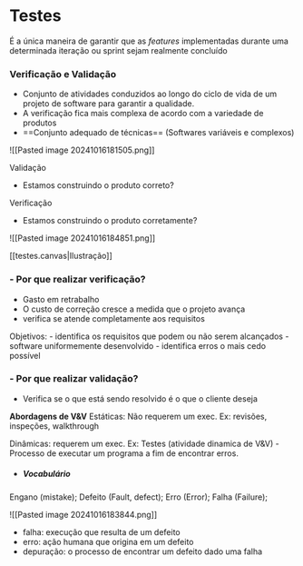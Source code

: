 
# Testes 
É  a única maneira de garantir que as *features* implementadas durante uma determinada iteração ou sprint sejam realmente concluído
### Verificação e Validação
- Conjunto de atividades conduzidos ao longo do ciclo de vida de um projeto de software para garantir a qualidade.
- A verificação fica mais complexa de acordo com a variedade de produtos
- ==Conjunto adequado de técnicas== (Softwares variáveis e complexos)

![[Pasted image 20241016181505.png]]

Validação 
- Estamos construindo o produto correto?

Verificação 
- Estamos construindo o produto corretamente?

![[Pasted image 20241016184851.png]]

[[testes.canvas|Ilustração]]
### - Por que realizar verificação?
- Gasto em retrabalho
- O custo de correção cresce a medida que o projeto avança
- verifica se atende completamente aos requisitos

Objetivos: 
	- identifica os requisitos que podem ou não serem alcançados
	- software uniformemente desenvolvido
	- identifica erros o mais cedo possível

### - Por que realizar validação?
- Verifica se o que está sendo resolvido é o que o cliente deseja

**Abordagens de V&V**
Estáticas: Não requerem um exec.
Ex: revisões, inspeções, walkthrough

Dinâmicas: requerem um exec.
Ex: Testes (atividade dinamica de V&V) - Processo de executar um programa a fim de encontrar erros.

- ##### Vocabulário
Engano (mistake);
Defeito (Fault, defect);
Erro (Error);
Falha (Failure);

![[Pasted image 20241016183844.png]]

- falha: execução que resulta de um defeito
- erro: ação humana que origina em um defeito
- depuração: o processo de encontrar um defeito dado uma falha

